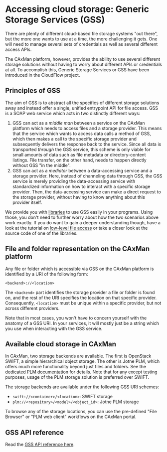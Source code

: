 # Accessing cloud storage: Generic Storage Services (GSS)
There are plenty of different cloud-based file storage systems "out there", but
the more one wants to use at a time, the more challenging it gets. One will need
to manage several sets of credentials as well as several different access APIs.

The CAxMan platform, however, provides the ability to use several different
storage solutions without having to worry about different APIs or credentials at
all. To accomplish this, Generic Storage Services or GSS have been introduced in
the CloudFlow project.

## Principles of GSS
The aim of GSS is to abstract all the specifics of different storage solutions
away and instead offer a single, unified entrypoint API for file access. GSS is
a SOAP web service which acts in two distinctly different ways:
1. GSS can act as a _middle man_ between a service on the CAxMan platform
   which needs to access files and a storage provider. This means that the
   service which wants to access data calls a method of GSS, which then makes a
   call to the specific storage provider and subsequently delivers the response
   back to the service. Since all data is transported _through_ the GSS service,
   this scheme is only viable for small amounts of data such as file metadata or
   directory-content listings. File transfer, on the other hand, needs to happen
   directly without GSS "in the middle".
2. GSS can act as a _mediator_ between a data-accessing service and a storage
   provider. Here, instead of channeling data through GSS, the GSS service is
   merely providing the data-accessing service with standardized information on
   how to interact with a specific storage provider. Then, the data-accessing
   service can make a direct request to the storage provider, without having to
   know anything about this provider itself.

We provide you with [libraries](service_implementation/basics_gss_libraries.md)
to use GSS easily in your programs. Using those, you don't need to further worry
about how the two scenarios above work exactly. If you do want to gain a deeper
understanding though, have a look at the tutorial on [low-level file
access](tutorials/services/python_imageconverter.md) or take a closer look at
the source code of one of the libraries.

## File and folder representation on the CAxMan platform
Any file or folder which is accessible via GSS on the CAxMan platform is
identified by a URI of the following form:
```
<backend>://<location>
```
The `<backend>` part identifies the storage provider a file or folder is found
on, and the rest of the URI specifies the location on that specific provider.
Consequently, `<location>` must be unique within a specific provider, but not
across different providers.

Note that in most cases, you won't have to concern yourself with the anatomy of
a GSS URI. In your services, it will mostly just be a string which you use when
interacting with the GSS service.

## Available cloud storage in CAxMan
In CAxMan, two storage backends are available. The first is OpenStack SWIFT, a
simple hierarchical object storage. The other is Jotne PLM, which offers much
more functionality beyond just files and folders. See the [dedicated PLM
documentation](../service_implementation/advanced_plm.md) for details. Note that
for any except testing purposes, usage of the PLM storage solution is preferred
over SWIFT.

The storage backends are available under the following GSS URI schemes:
* `swift://<container>/<location>`: SWIFT storage
* `plm://<repository>/<model>/<object_id>`: Jotne PLM storage

To browse any of the storage locations, you can use the pre-defined "File
Browser" or "PLM web client" workflows on the CAxMan portal.

## GSS API reference
Read the [GSS API reference here](../service_APIs/api_gss.md).